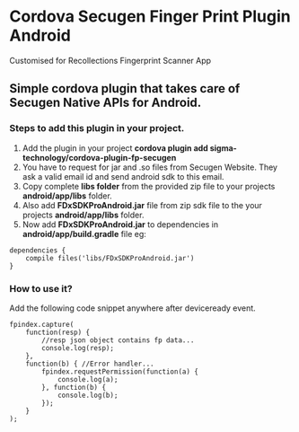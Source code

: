 # Cordova Secugen Finger Print Plugin Android
Customised for Recollections Fingerprint Scanner App

## Simple cordova plugin that takes care of Secugen Native APIs for Android.

### Steps to add this plugin in your project.

1.  Add the plugin in your project **cordova plugin add sigma-technology/cordova-plugin-fp-secugen**
2.  You have to request for jar and .so files from Secugen Website. They ask a valid email id and send android sdk to this email.
3.  Copy complete **libs folder** from the provided zip file to your projects **android/app/libs** folder.  
4.  Also add **FDxSDKProAndroid.jar** file from zip sdk file to the your projects **android/app/libs** folder.
5.  Now add **FDxSDKProAndroid.jar** to dependencies in **android/app/build.gradle** file eg:

``` 
dependencies {
    compile files('libs/FDxSDKProAndroid.jar')
}
```

### How to use it?

Add the following code snippet anywhere after deviceready event.

``` 
fpindex.capture(
    function(resp) {
        //resp json object contains fp data...
        console.log(resp);
    },
    function(b) { //Error handler...
        fpindex.requestPermission(function(a) {
            console.log(a);
        }, function(b) {
            console.log(b);
        });
    }
);
```

